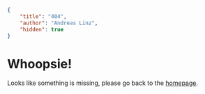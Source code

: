 ```json
{
	"title": "404",
	"author": "Andreas Linz",
	"hidden": true
}
```

# Whoopsie!

Looks like something is missing, please go back to the [homepage](/).
